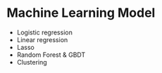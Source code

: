 # Machine Learning Model

- Logistic regression
- Linear regression
- Lasso
- Random Forest & GBDT
- Clustering 